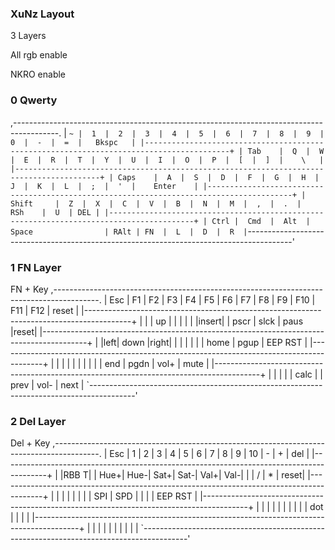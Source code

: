 ### XuNz Layout

3 Layers

All rgb enable

NKRO enable

### 0 Qwerty
,-----------------------------------------------------------------------------------------.
| ` ~ |  1  |  2  |  3  |  4  |  5  |  6  |  7  |  8  |  9  |  0  |  -  |  =  |   Bkspc   |
|-----------------------------------------------------------------------------------------+
| Tab    |  Q  |  W  |  E  |  R  |  T  |  Y  |  U  |  I  |  O  |  P  |  [  |  ]  |    \   |
|-----------------------------------------------------------------------------------------+
| Caps    |  A  |  S  |  D  |  F  |  G  |  H  |  J  |  K  |  L  |  ;  |  '  |    Enter    |
|-----------------------------------------------------------------------------------------+
| Shift     |  Z  |  X  |  C  |  V  |  B  |  N  |  M  |  ,  |  .  |    RSh    |  U  | DEL |
|-----------------------------------------------------------------------------------------+
| Ctrl |  Cmd  |  Alt  |              Space                | RAlt | FN  |  L  |  D  |  R  |
`-----------------------------------------------------------------------------------------'

### 1 FN Layer
FN + Key
,-----------------------------------------------------------------------------------------.
| Esc |  F1 |  F2 |  F3 |  F4 |  F5 |  F6 |  F7 |  F8 |  F9 | F10 | F11 | F12 |   reset   |
|-----------------------------------------------------------------------------------------+
|       |     |  up |     |     |     |     |     |insert|     | pscr | slck | paus |reset|
|-----------------------------------------------------------------------------------------+
|        |left| down |right|     |     |     |     |     |     | home | pgup |   EEP RST  |
|-----------------------------------------------------------------------------------------+
|           |     |     |     |     |     |     |     |     | end |   pgdn  | vol+ | mute |
|-----------------------------------------------------------------------------------------+
|      |       |       |                                 | calc |    | prev | vol- | next |
`-----------------------------------------------------------------------------------------'

### 2 Del Layer
Del + Key
,-----------------------------------------------------------------------------------------.
| Esc |  1  |  2  |  3  |  4  |  5  |  6  |  7  |  8  |  9  |  10  |  -  |  +  |    del   |
|-----------------------------------------------------------------------------------------+
|        |RBB T|     | Hue+| Hue-| Sat+| Sat-| Val+| Val-|     |     |   /   |  *  | reset|
|-----------------------------------------------------------------------------------------+
|         |     |     |     |     |     |     | SPI | SPD |     |     |     |   EEP RST   |
|-----------------------------------------------------------------------------------------+
|           |     |     |     |     |     |     |     |     |  dot   |       |     |      |
|-----------------------------------------------------------------------------------------+
|      |       |       |                                   |     |      |     |     |     |
`-----------------------------------------------------------------------------------------'